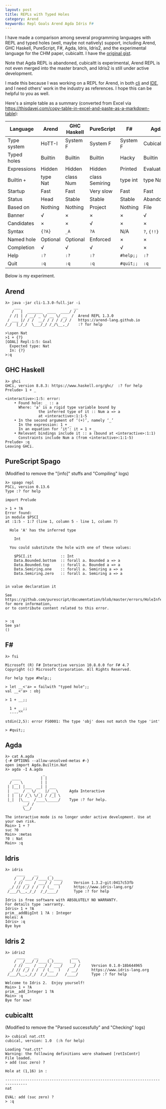 ```yaml
---
layout: post
title: REPLs with Typed Holes
category: Arend
keywords: Repl Goals Arend Agda Idris F#
---
```


I have made a comparison among several programming languages with REPL and
typed holes (well, maybe not natively) support, including Arend, GHC Haskell,
PureScript, F#, Agda, Idris, Idris2, and the experimental language for the
CHM paper, cubicaltt.
I have the [original gist](https://gist.github.com/ice1000/c20426a218c7b08374e71985734a7b39).

Note that Agda REPL is abandoned, cubicaltt is experimental, Arend REPL is
not even merged into the master branch, and Idris2 is still under active
development.

I made this because I was working on a REPL for Arend, in both [cli] and [IDE],
and I need others' work in the industry as references.
I hope this can be helpful to you as well.

 [cli]: https://github.com/jetbrains/arend/pull/210
 [IDE]: https://github.com/jetbrains/intellij-arend/pull/188

Here's a simple table as a summary (converted from Excel via <https://thisdavej.com/copy-table-in-excel-and-paste-as-a-markdown-table>):

| Language    | Arend    | GHC Haskell | PureScript     | F#        | Agda        | Idris      | Idris2       | cubicaltt  |
|-------------|----------|-------------|----------------|-----------|-------------|------------|--------------|------------|
| Type system | HoTT-I   | System F    | System F       | System F  | Cubical TT  | MLTT       | MLTT+QTT     | Cubical TT |
| Typed holes | Builtin  | Builtin     | Builtin        | Hacky     | Builtin     | Builtin    | Builtin      | Builtin    |
| Expressions | Hidden   | Hidden      | Hidden         | Printed   | Evaluated   | Elaborated | Elaborated   | Printed    |
| Builtin `+` | type Nat | class Num   | class Semiring | type int  | type Nat    | class Num  | class Num    | N/A        |
| Startup     | Fast     | Fast        | Very slow      | Fast      | Fast        | Slow       | Fast         | Fast       |
| Status      | Head     | Stable      | Stable         | Stable    | Abandoned   | Stable     | Experimental | Toy        |
| Based on    | Nothing  | Nothing     | Project        | Nothing   | File        | Nothing    | Nothing      | File       |
| Banner      | √        | ×           | ×              | ×         | √           | √          | √            | ×          |
| Candidates  | ×        | ×           | √              | ×         | ×           | ×          | ×            | ×          |
| Syntax      | `{?A}`   | `_A`        | `?A`           | N/A       | `?`, `{!!}` | `?A`       | `?A`         | `?`        |
| Named hole  | Optional | Optional    | Enforced       | ×         | ×           | Enforced   | Optional     | ×          |
| Completion  | √        | √           | √              | √         | ×           | √          | ×            | ×          |
| Help        | `:?`     | `:?`        | `:?`           | `#help;;` | `:?`        | `:?`       | `:?`         | `:h`       |
| Quit        | `:q`     | `:q`        | `:q`           | `#quit;;` | `:q`        | `:q`       | `:q`         | `:q`       |

Below is my experiment.

## Arend

```
λ> java -jar cli-1.3.0-full.jar -i
    ___                        __
   /   |  _______  ____  ____/ /
  / /| | / __/ _ \/ __ \/ __  /  Arend REPL 1.3.0
 / ___ |/ / /  __/ / / / /_/ /   https://arend-lang.github.io
/_/  |_/_/  \___/_/ /_/\__,_/    :? for help

>\open Nat
>1 + {?}
[GOAL] Repl:1:5: Goal
  Expected type: Nat
  In: {?}
>:q
```

## GHC Haskell

```
λ> ghci
GHCi, version 8.8.3: https://www.haskell.org/ghc/  :? for help
Prelude> 1 + _

<interactive>:1:5: error:
    • Found hole: _ :: a
      Where: ‘a’ is a rigid type variable bound by
               the inferred type of it :: Num a => a
               at <interactive>:1:1-5
    • In the second argument of ‘(+)’, namely ‘_’
      In the expression: 1 + _
      In an equation for ‘it’: it = 1 + _
    • Relevant bindings include it :: a (bound at <interactive>:1:1)
      Constraints include Num a (from <interactive>:1:1-5)
Prelude> :q
Leaving GHCi.
```

## PureScript Spago

(Modified to remove the "\[info]" stuffs and "Compiling" logs)

```
λ> spago repl
PSCi, version 0.13.6
Type :? for help

import Prelude

> 1 + ?A
Error found:
in module $PSCI
at :1:5 - 1:7 (line 1, column 5 - line 1, column 7)

  Hole 'A' has the inferred type

    Int

  You could substitute the hole with one of these values:

    $PSCI.it             :: Int
    Data.Bounded.bottom  :: forall a. Bounded a => a
    Data.Bounded.top     :: forall a. Bounded a => a
    Data.Semiring.one    :: forall a. Semiring a => a
    Data.Semiring.zero   :: forall a. Semiring a => a


in value declaration it

See https://github.com/purescript/documentation/blob/master/errors/HoleInferredType.md for more information,
or to contribute content related to this error.


> :q
See ya!
()
```

## F#

```
λ> fsi

Microsoft (R) F# Interactive version 10.8.0.0 for F# 4.7
Copyright (c) Microsoft Corporation. All Rights Reserved.

For help type #help;;

> let __<'a> = failwith "typed hole";;
val __<'a> : obj

> 1 + __;;

  1 + __;;
  ----^^

stdin(2,5): error FS0001: The type 'obj' does not match the type 'int'

> #quit;;
```

## Agda

```
λ> cat A.agda
{-# OPTIONS --allow-unsolved-metas #-}
open import Agda.Builtin.Nat
λ> agda -I A.agda
                 _
   ____         | |
  / __ \        | |
 | |__| |___  __| | ___
 |  __  / _ \/ _  |/ __\     Agda Interactive
 | |  |/ /_\ \/_| / /_| \
 |_|  |\___  /____\_____/    Type :? for help.
        __/ /
        \__/

The interactive mode is no longer under active development. Use at your own risk.
Main> 1 + ?
suc ?0
Main> :metas
?0 : Nat
Main> :q
```

## Idris

```
λ> idris
     ____    __     _
    /  _/___/ /____(_)____
    / // __  / ___/ / ___/     Version 1.3.2-git:0417c53fb
  _/ // /_/ / /  / (__  )      https://www.idris-lang.org/
 /___/\__,_/_/  /_/____/       Type :? for help

Idris is free software with ABSOLUTELY NO WARRANTY.
For details type :warranty.
Idris> 1 + ?A
prim__addBigInt 1 ?A : Integer
Holes: A
Idris> :q
Bye bye
```

## Idris 2

```
λ> idris2
     ____    __     _         ___
    /  _/___/ /____(_)____   |__ \
    / // __  / ___/ / ___/   __/ /     Version 0.1.0-18b644965
  _/ // /_/ / /  / (__  )   / __/      https://www.idris-lang.org
 /___/\__,_/_/  /_/____/   /____/      Type :? for help

Welcome to Idris 2.  Enjoy yourself!
Main> 1 + ?A
prim__add_Integer 1 ?A
Main> :q
Bye for now!
```

## cubicaltt

(Modified to remove the "Parsed successfully" and "Checking" logs)

```
λ> cubical nat.ctt
cubical, version: 1.0  (:h for help)

Loading "nat.ctt"
Warning: the following definitions were shadowed [retIsContr]
File loaded.
> add (suc zero) ?

Hole at (1,16) in :

--------------------------------------------------------------------------------
nat

EVAL: add (suc zero) ?
> :q
```
